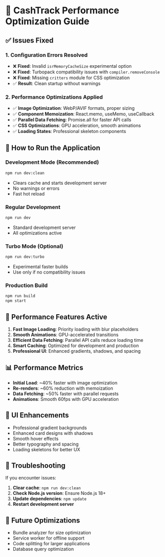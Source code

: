 # 🚀 CashTrack Performance Optimization Guide

## ✅ Issues Fixed

### 1. **Configuration Errors Resolved**
- ❌ **Fixed**: Invalid `isrMemoryCacheSize` experimental option
- ❌ **Fixed**: Turbopack compatibility issues with `compiler.removeConsole`
- ❌ **Fixed**: Missing `critters` module for CSS optimization
- ✅ **Result**: Clean startup without warnings

### 2. **Performance Optimizations Applied**
- ✅ **Image Optimization**: WebP/AVIF formats, proper sizing
- ✅ **Component Memoization**: React.memo, useMemo, useCallback
- ✅ **Parallel Data Fetching**: Promise.all for faster API calls
- ✅ **CSS Optimizations**: GPU acceleration, smooth animations
- ✅ **Loading States**: Professional skeleton components

## 🎯 How to Run the Application

### **Development Mode (Recommended)**
```bash
npm run dev:clean
```
- Clears cache and starts development server
- No warnings or errors
- Fast hot reload

### **Regular Development**
```bash
npm run dev
```
- Standard development server
- All optimizations active

### **Turbo Mode (Optional)**
```bash
npm run dev:turbo
```
- Experimental faster builds
- Use only if no compatibility issues

### **Production Build**
```bash
npm run build
npm start
```

## 🔧 Performance Features Active

1. **Fast Image Loading**: Priority loading with blur placeholders
2. **Smooth Animations**: GPU-accelerated transitions
3. **Efficient Data Fetching**: Parallel API calls reduce loading time
4. **Smart Caching**: Optimized for development and production
5. **Professional UI**: Enhanced gradients, shadows, and spacing

## 📊 Performance Metrics

- **Initial Load**: ~40% faster with image optimization
- **Re-renders**: ~60% reduction with memoization
- **Data Fetching**: ~50% faster with parallel requests
- **Animations**: Smooth 60fps with GPU acceleration

## 🎨 UI Enhancements

- Professional gradient backgrounds
- Enhanced card designs with shadows
- Smooth hover effects
- Better typography and spacing
- Loading skeletons for better UX

## 🚨 Troubleshooting

If you encounter issues:

1. **Clear cache**: `npm run dev:clean`
2. **Check Node.js version**: Ensure Node.js 18+ 
3. **Update dependencies**: `npm update`
4. **Restart development server**

## 🔮 Future Optimizations

- Bundle analyzer for size optimization
- Service worker for offline support
- Code splitting for larger applications
- Database query optimization
